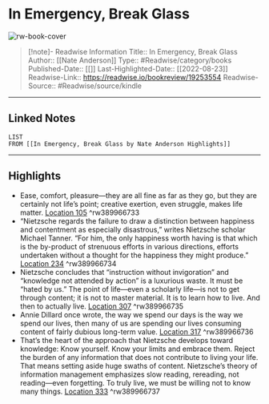 # In Emergency, Break Glass

![rw-book-cover](https://m.media-amazon.com/images/I/91gOqycytRL._SY160.jpg)
<br>
>[!note]- Readwise Information
>Title:: In Emergency, Break Glass
>Author:: [[Nate Anderson]]
>Type:: #Readwise/category/books
>Published-Date:: [[]]
>Last-Highlighted-Date:: [[2022-08-23]]
>Readwise-Link:: https://readwise.io/bookreview/19253554
>Readwise-Source:: #Readwise/source/kindle
--- 

## Linked Notes
```dataview
LIST
FROM [[In Emergency, Break Glass by Nate Anderson Highlights]]
```

---

## Highlights
- Ease, comfort, pleasure—they are all fine as far as they go, but they are certainly not life’s point; creative exertion, even struggle, makes life matter. [Location 105](https://readwise.io/open/389966733) ^rw389966733
- “Nietzsche regards the failure to draw a distinction between happiness and contentment as especially disastrous,” writes Nietzsche scholar Michael Tanner. “For him, the only happiness worth having is that which is the by-product of strenuous efforts in various directions, efforts undertaken without a thought for the happiness they might produce.” [Location 234](https://readwise.io/open/389966734) ^rw389966734
- Nietzsche concludes that “instruction without invigoration” and “knowledge not attended by action” is a luxurious waste. It must be “hated by us.” The point of life—even a scholarly life—is not to get through content; it is not to master material. It is to learn how to live. And then to actually live. [Location 307](https://readwise.io/open/389966735) ^rw389966735
- Annie Dillard once wrote, the way we spend our days is the way we spend our lives, then many of us are spending our lives consuming content of fairly dubious long-term value. [Location 317](https://readwise.io/open/389966736) ^rw389966736
- That’s the heart of the approach that Nietzsche develops toward knowledge: Know yourself. Know your limits and embrace them. Reject the burden of any information that does not contribute to living your life. That means setting aside huge swaths of content. Nietzsche’s theory of information management emphasizes slow reading, rereading, not reading—even forgetting. To truly live, we must be willing not to know many things. [Location 333](https://readwise.io/open/389966737) ^rw389966737
